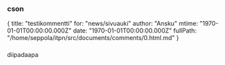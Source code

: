 ### cson
{
  title: "testikommentti"
  for: "news/sivuauki"
  author: "Ansku"
  mtime: "1970-01-01T00:00:00.000Z"
  date: "1970-01-01T00:00:00.000Z"
  fullPath: "/home/seppola/itpn/src/documents/comments/0.html.md"
}
###

diipadaapa